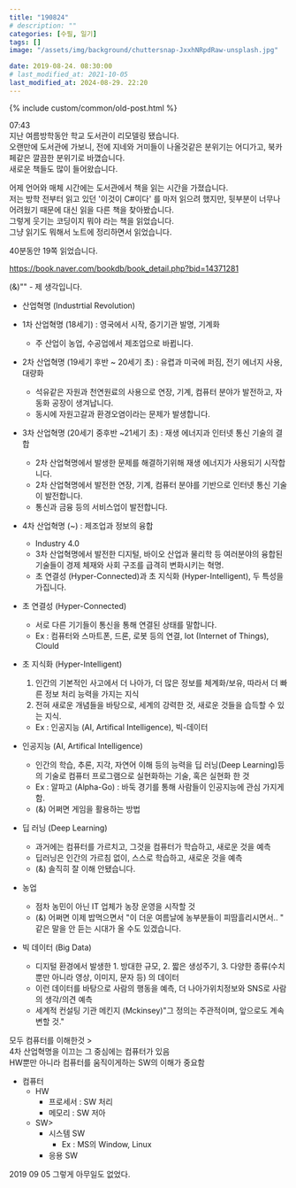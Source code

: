 ```yaml
---
title: "190824"
# description: ""
categories: [수필, 일기]
tags: []
image: "/assets/img/background/chuttersnap-JxxhNRpdRaw-unsplash.jpg"

date: 2019-08-24. 08:30:00
# last_modified_at: 2021-10-05
last_modified_at: 2024-08-29. 22:20
---
```


{% include custom/common/old-post.html %}

07:43  
지난 여름방학동안 학교 도서관이 리모델링 됐습니다.  
오랜만에 도서관에 가보니, 전에 지네와 거미들이 나올것같은 분위기는 어디가고, 북카페같은 깔끔한 분위기로 바꼈습니다.  
새로운 책들도 많이 들어왔습니다.  

어제 언어와 매체 시간에는 도서관에서 책을 읽는 시간을 가졌습니다.  
저는 방학 전부터 읽고 있던 '이것이 C#이다' 를 마저 읽으려 했지만, 뒷부분이 너무나 어려웠기 때문에 대신 읽을 다른 책을 찾아봤습니다.  
그렇게 웃기는 코딩이지 뭐야 라는 책을 읽었습니다.  
그냥 읽기도 뭐해서 노트에 정리하면서 읽었습니다.  

40분동안 19쪽 읽었습니다.  

<https://book.naver.com/bookdb/book_detail.php?bid=14371281>  

(&)"" - 제 생각입니다.  

- 산업혁명 (Industrtial Revolution)

- 1차 산업혁명 (18세기) : 영국에서 시작, 증기기관 발명, 기계화
  - 주 산업이 농업, 수공업에서 제조업으로 바뀝니다.

- 2차 산업혁명 (19세기 후반 ~ 20세기 초) : 유렵과 미국에 퍼짐, 전기 에너지 사용, 대량화
  - 석유같은 자원과 천연원료의 사용으로 연장, 기계, 컴퓨터 분야가 발전하고, 자동화 공장이 생겨납니다.
  - 동시에 자원고갈과 환경오염이라는 문제가 발생합니다.

- 3차 산업혁명 (20세기 중후반 ~21세기 초) : 재생 에너지과 인터넷 통신 기술의 결합
  - 2차 산업혁명에서 발생한 문제를 해결하기위해 재생 에너지가 사용되기 시작합니다.
  - 2차 산업혁명에서 발전한 연장, 기계, 컴퓨터 분야를 기반으로 인터넷 통신 기술이 발전합니다.
  - 통신과 금융 등의 서비스업이 발전합니다.

- 4차 산업혁명 (~) : 제조업과 정보의 융합
  - Industry 4.0
  - 3차 산업혁명에서 발전한 디지털, 바이오 산업과 물리학 등 여러분야의 융합된 기술들이 경제 체재와 사회 구조를 급격히 변화시키는 혁명.
  - 초 연결성 (Hyper-Connected)과 초 지식화 (Hyper-Intelligent), 두 특성을 가집니다.

- 초 연결성 (Hyper-Connected)
  - 서로 다른 기기들이 통신을 통해 연결된 상태를 말합니다.
  - Ex : 컴퓨터와 스마트폰, 드론, 로봇 등의 연결, Iot (Internet of Things), Clould

- 초 지식화 (Hyper-Intelligent)
  1. 인간의 기본적인 사고에서 더 나아가, 더 많은 정보를 체계화/보유, 따라서 더 빠른 정보 처리 능력을 가지는 지식
  2. 전혀 새로운 개념들을 바탕으로, 세계의 강력한 것, 새로운 것들을 습득할 수 있는 지식.
  - Ex : 인공지능 (AI, Artifical Intelligence), 빅-데이터

- 인공지능 (AI, Artifical Intelligence)
  - 인간의 학습, 추론, 지각, 자연어 이해 등의 능력을 딥 러닝(Deep Learning)등의 기술로 컴퓨터 프로그램으로 실현화하는 기술, 혹은 실현화 한 것
  - Ex : 알파고 (Alpha-Go) : 바둑 경기를 통해 사람들이 인공지능에 관심 가지게 함.
  - (&) 어쩌면 게임을 활용하는 방법

- 딥 러닝 (Deep Learning)
  - 과거에는 컴퓨터를 가르치고, 그것을 컴퓨터가 학습하고, 새로운 것을 예측
  - 딥러닝은 인간의 가르침 없이, 스스로 학습하고, 새로운 것을 예측
  - (&) 솔직히 잘 이해 안됐습니다.

- 농업
  - 점차 농민이 아닌 IT 업체가 농장 운영을 시작할 것
  - (&) 어쩌면 이제 밥먹으면서 "이 더운 여름날에 농부분들이 피땀흘리시면서.. " 같은 말을 안 듣는 시대가 올 수도 있겠습니다.

- 빅 데이터 (Big Data)
  - 디지털 환경에서 발생한 1. 방대한 규모, 2. 짧은 생성주기, 3. 다양한 종류(수치뿐만 아니라 영상, 이미지, 문자 등) 의 데이터
  - 이런 데이터를 바탕으로 사람의 행동을 예측, 더 나아가위치정보와 SNS로 사람의 생각/의견 예측
  - 세계적 컨설팅 기관 메킨지 (Mckinsey)"그 정의는 주관적이며, 앞으로도 계속 변할 것."

모두 컴퓨터를 이해한것 >  
4차 산업혁명을 이끄는 그 중심에는 컴퓨터가 있음  
HW뿐만 아니라 컴퓨터를 움직이게하는 SW의 이해가 중요함  

- 컴퓨터
  - HW
    - 프로세서 : SW 처리
    - 메모리 : SW 저아
  - SW>
    - 시스템 SW
      - Ex : MS의 Window, Linux
    - 응용 SW

2019 09 05 그렇게 아무일도 없었다.  
